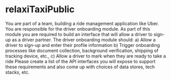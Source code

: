 # relaxiTaxiPublic

You are part of a team, building a ride management application like Uber. You are responsible for the driver onboarding module. As part of this module you are required to build an interface that will allow a driver to sign-up as a driver partner. The driver onboarding module should: a) Allow a driver to sign-up and enter their profile information b) Trigger onboarding processes like document collection, background verification, shipping of tracking device, etc., c) Allow a driver to mark when they are ready to take a ride Please create a list of the API interfaces you will expose to support these requirements and also come up with choices of data stores, tech stacks, etc.
